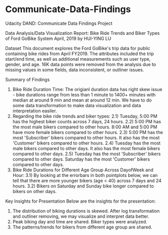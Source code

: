 # Communicate-Data-Findings
Udacity DAND: Communicate Data Findings Project 

Data Analysis/Data Visualization Report: Bike Ride Trends and Biker Types of Ford GoBike System April, 2019 by HUI-YING LU

Dataset
This document explores the Ford GoBike's trip data for public containing bike rides from April FY2019. The attributes included the trip start/end time, as well as additional measurements such as user type, gender, and age. 16K data points were removed from the analysis due to missing values in some fields, data inconsistent, or outliner issues.

Summary of Findings
1. Bike Ride Duration Time: The origianl duration data has right skew issue - bike durations range from less than 1 minute to 1400+ minutes    with median at around 9 min and mean at around 12 min. We have to do some data transformation to make data visualization and data          interpretation easiler.
2. Regarding the bike ride trends and biker types: 2.1) Tuesday, 5:00 PM has the highest biker counts across 7 days, 24 hours. 2.2) 5:00 PM    has the most male bikers compared to other hours. 8:00 AM and 5:00 PM have more female bikers compared to other hours. 2.3) 5:00 PM has    the most 'Subscriber' bikers compared to other hours. It also has the most 'Customer' bikers compared to other hours. 2.4) Tuesday has      the most male bikers compared to other days. It also has the most female bikers compared to other days. 2.5) Tuesday has the most          'Subscriber' bikers compared to other days. Saturday has the most 'Customer' bikers compared to other days.
3. Bike Ride Durations for Different Age Group Across DayofWeek and Hour: 3.1) By looking at the errorbars in both pointplots below, we can    tell that there are more younger bikers (age < 40) across 7 days and 24 hours. 3.2) Bikers on Saturday and Sunday bike longer compared      to bikers on other days.

Key Insights for Presentation
Below are the insights for the presentation:
1. The distribution of biking durations is skewed. After log transformation and outliner removing, we may visualize and interpret data        better.
2. Peak biking day and time are shared. Biker types were analyzed.
3. The patterns/trends for bikers from different age group are shared.
